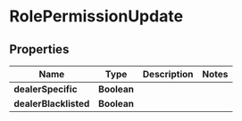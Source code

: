 # RolePermissionUpdate

## Properties
Name | Type | Description | Notes
------------ | ------------- | ------------- | -------------
**dealerSpecific** | **Boolean** |  | 
**dealerBlacklisted** | **Boolean** |  | 
